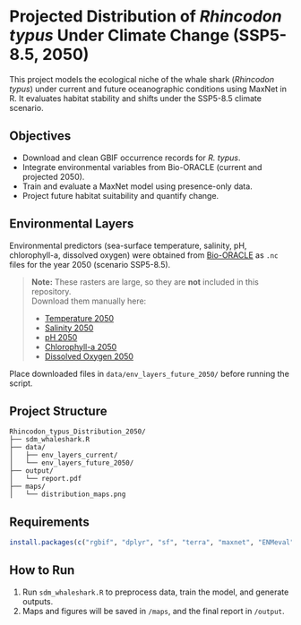 # Projected Distribution of *Rhincodon typus* Under Climate Change (SSP5-8.5, 2050)

This project models the ecological niche of the whale shark (*Rhincodon typus*) under current and future oceanographic conditions using MaxNet in R. It evaluates habitat stability and shifts under the SSP5-8.5 climate scenario.

## Objectives
- Download and clean GBIF occurrence records for *R. typus*.
- Integrate environmental variables from Bio-ORACLE (current and projected 2050).
- Train and evaluate a MaxNet model using presence-only data.
- Project future habitat suitability and quantify change.

## Environmental Layers
Environmental predictors (sea-surface temperature, salinity, pH, chlorophyll-a, dissolved oxygen) were obtained from [Bio-ORACLE](https://www.bio-oracle.org) as `.nc` files for the year 2050 (scenario SSP5-8.5).

> **Note:** These rasters are large, so they are **not** included in this repository.  
> Download them manually here:
> - [Temperature 2050](https://www.bio-oracle.org/downloads/BO_envtemp_ssp585_2050.nc)
> - [Salinity 2050](https://www.bio-oracle.org/downloads/BO_salinity_ssp585_2050.nc)
> - [pH 2050](https://www.bio-oracle.org/downloads/BO_pH_ssp585_2050.nc)
> - [Chlorophyll-a 2050](https://www.bio-oracle.org/downloads/BO_chl_ssp585_2050.nc)
> - [Dissolved Oxygen 2050](https://www.bio-oracle.org/downloads/BO_o2_ssp585_2050.nc)

Place downloaded files in `data/env_layers_future_2050/` before running the script.

## Project Structure
```
Rhincodon_typus_Distribution_2050/
├── sdm_whaleshark.R
├── data/
│   ├── env_layers_current/
│   └── env_layers_future_2050/
├── output/
│   └── report.pdf
├── maps/
│   └── distribution_maps.png
```

## Requirements
```r
install.packages(c("rgbif", "dplyr", "sf", "terra", "maxnet", "ENMeval", "geodata", "ggplot2"))
```

## How to Run
1. Run `sdm_whaleshark.R` to preprocess data, train the model, and generate outputs.
2. Maps and figures will be saved in `/maps`, and the final report in `/output`.
